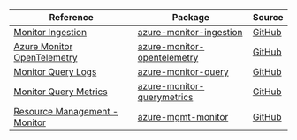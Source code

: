 | Reference | Package | Source |
|---|---|---|
|[Monitor Ingestion](monitor-ingestion-readme.md)|[azure-monitor-ingestion](https://pypi.org/project/azure-monitor-ingestion)|[GitHub](https://github.com/Azure/azure-sdk-for-python/blob/main/sdk/monitor/azure-monitor-ingestion)|
|[Azure Monitor OpenTelemetry](monitor-opentelemetry-readme.md)|[azure-monitor-opentelemetry](https://pypi.org/project/azure-monitor-opentelemetry)|[GitHub](https://github.com/Azure/azure-sdk-for-python/blob/main/sdk/monitor/azure-monitor-opentelemetry)|
|[Monitor Query Logs](monitor-query-readme.md)|[azure-monitor-query](https://pypi.org/project/azure-monitor-query)|[GitHub](https://github.com/Azure/azure-sdk-for-python/blob/main/sdk/monitor/azure-monitor-query)|
|[Monitor Query Metrics](monitor-querymetrics-readme.md)|[azure-monitor-querymetrics](https://pypi.org/project/azure-monitor-querymetrics)|[GitHub](https://github.com/Azure/azure-sdk-for-python/blob/main/sdk/monitor/azure-monitor-querymetrics)|
|[Resource Management - Monitor](mgmt-monitor-readme.md)|[azure-mgmt-monitor](https://pypi.org/project/azure-mgmt-monitor)|[GitHub](https://github.com/Azure/azure-sdk-for-python/blob/main/sdk/monitor/azure-mgmt-monitor)|

